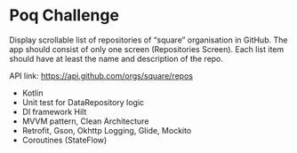 # Poq Challenge
Display scrollable list of repositories of “square” organisation in GitHub. The app should consist of only one screen (Repositories Screen).
Each list item should have at least the name and description of the repo.

API link: https://api.github.com/orgs/square/repos

- Kotlin
- Unit test for DataRepository logic
- DI framework Hilt
- MVVM pattern, Clean Architecture
- Retrofit, Gson, Okhttp Logging, Glide, Mockito
- Coroutines (StateFlow)

